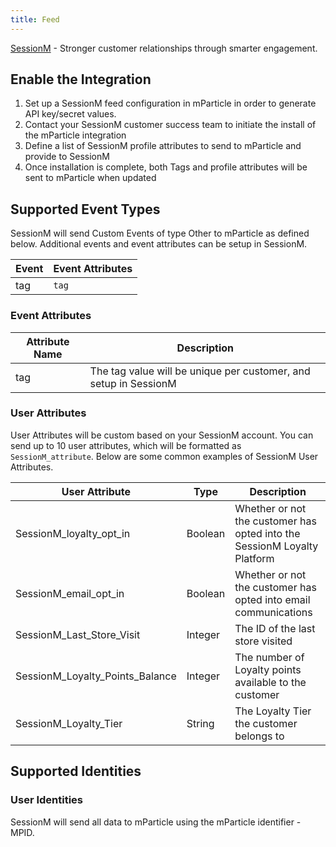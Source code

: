 ```yaml
---
title: Feed
---
```


<a href="https://www.sessionm.com/" target="_blank">SessionM</a> - Stronger customer relationships through smarter engagement.

## Enable the Integration

1. Set up a SessionM feed configuration in mParticle in order to generate API key/secret values.
2. Contact your SessionM customer success team to initiate the install of the mParticle integration
3. Define a list of SessionM profile attributes to send to mParticle and provide to SessionM
4. Once installation is complete,  both Tags and profile attributes will be sent to mParticle when updated

## Supported Event Types

SessionM will send Custom Events of type Other to mParticle as defined below.  Additional events and event attributes can be setup in SessionM.

| Event | Event Attributes
| ---|---|
| tag | `tag` |

### Event Attributes

| Attribute Name | Description |
|---|---|
| tag | The tag value will be unique per customer, and setup in SessionM |

### User Attributes

User Attributes will be custom based on your SessionM account. You can send up to 10 user attributes, which will be formatted as `SessionM_attribute`. Below are some common examples of SessionM User Attributes.

| User Attribute | Type | Description
| ---|---|---|
| SessionM_loyalty_opt_in | Boolean | Whether or not the customer has opted into the SessionM Loyalty Platform
| SessionM_email_opt_in | Boolean | Whether or not the customer has opted into email communications
| SessionM_Last_Store_Visit | Integer | The ID of the last store visited
| SessionM_Loyalty_Points_Balance | Integer | The number of Loyalty points available to the customer
| SessionM_Loyalty_Tier | String | The Loyalty Tier the customer belongs to

## Supported Identities

### User Identities

SessionM will send all data to mParticle using the mParticle identifier - MPID.
